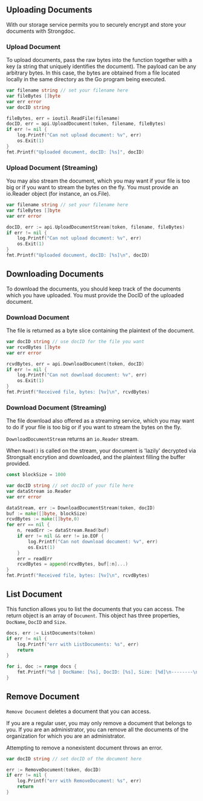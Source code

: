 ## Uploading Documents

With our storage service permits you to securely encrypt and store your documents with Strongdoc.

### Upload Document

To upload documents, pass the raw bytes into the function together
with a key (a string that uniquely identifies the document). The payload 
can be any arbitrary bytes. In this case, the bytes are obtained 
from a file located locally in the same directory as the Go
program being executed.

```go
var filename string // set your filename here
var fileBytes []byte
var err error
var docID string

fileBytes, err = ioutil.ReadFile(filename)
docID, err = api.UploadDocument(token, filename, fileBytes)
if err != nil {
    log.Printf("Can not upload document: %v", err)
    os.Exit(1)
}
fmt.Printf("Uploaded document, docID: [%s]", docID)
```

### Upload Document (Streaming)

You may also stream the document, which you may want if your file is too big or if you want to stream the bytes on the fly. You must provide an io.Reader object (for instance, an os.File).

```go
var filename string // set your filename here
var fileBytes []byte
var err error

docID, err := api.UploadDocumentStream(token, filename, fileBytes)
if err != nil {
    log.Printf("Can not upload document: %v", err)
    os.Exit(1)
}
fmt.Printf("Uploaded document, docID: [%s]\n", docID)
```

## Downloading Documents

To download the documents, you should keep track of the documents
which you have uploaded. You must provide the DocID of the uploaded
document.

### Download Document

The file is returned as a byte slice containing the plaintext of the document.

```go
var docID string // use docID for the file you want
var rcvdBytes []byte
var err error

rcvdBytes, err = api.DownloadDocument(token, docID)
if err != nil {
    log.Printf("Can not download document: %v", err)
    os.Exit(1)
}
fmt.Printf("Received file, bytes: [%v]\n", rcvdBytes)
```

### Download Document (Streaming)

The file download also offered as a streaming service, which you may want to do if your file is too big or if you want to stream the bytes on the fly.

`DownloadDocumentStream` returns an `io.Reader` stream.

When `Read()` is called on the stream, your document is 'lazily' decrypted via Strongsalt encrytion and downloaded, and the plaintext filling the buffer provided.

```go
const blockSize = 1000

var docID string // set docID of your file here
var dataStream io.Reader
var err error

dataStream, err := DownloadDocumentStream(token, docID)
buf := make([]byte, blockSize)
rcvdBytes := make([]byte,0)
for err == nil {
    n, readErr := dataStream.Read(buf)
    if err != nil && err != io.EOF {
        log.Printf("Can not download document: %v", err)
        os.Exit(1)
    }
    err = readErr
    rcvdBytes = append(rcvdBytes, buf[:n]...)
}
fmt.Printf("Received file, bytes: [%v]\n", rcvdBytes)
```

## List Document

This function allows you to list the documents that you can access. The return object is an array of `Document`. This object has three properties, `DocName`, `DocID` and `Size`.

```go
docs, err := ListDocuments(token)
if err != nil {
    log.Printf("err with ListDocuments: %s", err)
    return
}

for i, doc := range docs {
    fmt.Printf("%d | DocName: [%s], DocID: [%s], Size: [%d]\n--------\n", i, doc.DocName, doc.DocID, doc.Size)
}
```

## Remove Document

`Remove Document` deletes a document that you can access.

If you are a regular user, you may only remove a document that belongs to you. If you are an administrator, you can remove all the documents of the organization for which you are an administrator.

Attempting to remove a nonexistent document throws an error.

```go
var docID string // set docID of the document here

err := RemoveDocument(token, docID)
if err != nil {
    log.Printf("err with RemoveDocument: %s", err)
    return
}
```
